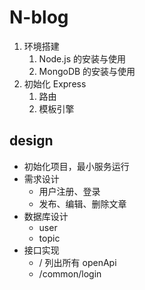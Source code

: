 # N-blog

1. 环境搭建
   1. Node.js 的安装与使用
   2. MongoDB 的安装与使用
2. 初始化 Express
   1. 路由
   2. 模板引擎

## design

- 初始化项目，最小服务运行
- 需求设计
  - 用户注册、登录
  - 发布、编辑、删除文章
- 数据库设计
  - user
  - topic
- 接口实现
  - / 列出所有 openApi
  - /common/login
